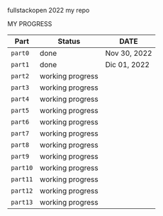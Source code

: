 fullstackopen 2022 my repo 


MY PROGRESS

| Part | Status | DATE | 
| --- | --- | ----- |
| `part0` | done |            Nov 30, 2022   |
| `part1` | done |            Dic 01, 2022   | 
| `part2` | working progress |    |
| `part3` | working progress |    |
| `part4` | working progress |    |
| `part5` | working progress |    |
| `part6` | working progress |    |
| `part7` | working progress |    |
| `part8` | working progress |    | 
| `part9` | working progress |    |
| `part10` | working progress |   |   
| `part11` | working progress |   |
| `part12` | working progress |   |
| `part13` | working progress |   |
